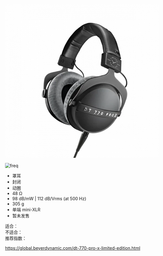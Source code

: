 ![img](../../../resource/dt770prox.webp)

![freq](../../../resource/dt770prox%20freq.png)

- 罩耳
- 封闭
- 动圈
- 48 Ω
- 98 dB/mW | 112 dB/Vrms (at 500 Hz)
- 305 g
- 单端 mini-XLR
- 暂未发售

适合：  
不适合：  
推荐指数：

https://global.beyerdynamic.com/dt-770-pro-x-limited-edition.html
